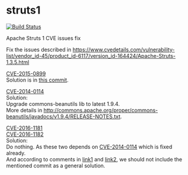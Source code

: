 # struts1
[![Build Status](https://travis-ci.org/lawrencexu/struts1.svg?branch=struts_1.3.5)](https://travis-ci.org/lawrencexu/struts1.svg?branch=struts_1.3.5)

Apache Struts 1 CVE issues fix

Fix the issues described in https://www.cvedetails.com/vulnerability-list/vendor_id-45/product_id-6117/version_id-164424/Apache-Struts-1.3.5.html

[CVE-2015-0899](https://www.cvedetails.com/cve/CVE-2015-0899/)  
Solution is in [this commit](https://github.com/lawrencexu/struts1/commit/646632ea5f7081a73a4b17cfa489b4fc2c8cddd8).

[CVE-2014-0114](https://www.cvedetails.com/cve/CVE-2014-0114/)  
Solution:  
Upgrade commons-beanutils lib to latest 1.9.4.  
More details in http://commons.apache.org/proper/commons-beanutils/javadocs/v1.9.4/RELEASE-NOTES.txt.

[CVE-2016-1181](https://www.cvedetails.com/cve/CVE-2016-1181/)  
[CVE-2016-1182](https://www.cvedetails.com/cve/CVE-2016-1182/)  
Solution:  
Do nothing. As these two depends on [CVE-2014-0114](https://www.cvedetails.com/cve/CVE-2014-0114/) which is fixed already.  
And according to comments in [link1](https://security-tracker.debian.org/tracker/CVE-2016-1181) and 
[link2](https://security-tracker.debian.org/tracker/CVE-2016-1182), we should not include the mentioned commit as a general solution. 